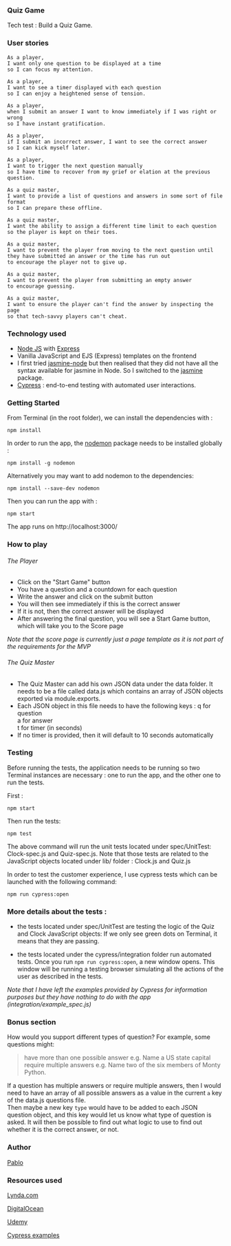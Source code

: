 ###  Quiz Game

Tech test : Build a Quiz Game.


### User stories

```
As a player,
I want only one question to be displayed at a time
so I can focus my attention.

As a player,
I want to see a timer displayed with each question
so I can enjoy a heightened sense of tension.

As a player,
when I submit an answer I want to know immediately if I was right or wrong
so I have instant gratification.

As a player,
if I submit an incorrect answer, I want to see the correct answer
so I can kick myself later.

As a player,
I want to trigger the next question manually
so I have time to recover from my grief or elation at the previous question.

As a quiz master,
I want to provide a list of questions and answers in some sort of file format
so I can prepare these offline.

As a quiz master,
I want the ability to assign a different time limit to each question
so the player is kept on their toes.

As a quiz master,
I want to prevent the player from moving to the next question until they have submitted an answer or the time has run out
to encourage the player not to give up.

As a quiz master,
I want to prevent the player from submitting an empty answer
to encourage guessing.

As a quiz master,
I want to ensure the player can't find the answer by inspecting the page
so that tech-savvy players can't cheat.
```

### Technology used

- [Node JS](https://nodejs.org/en/) with [Express](https://expressjs.com/)
- Vanilla JavaScript and EJS (Express) templates on the frontend
- I first tried [jasmine-node](https://github.com/mhevery/jasmine-node) but then realised that they did not have all the syntax available for jasmine in Node. So I switched to the [jasmine](https://jasmine.github.io/setup/nodejs.html) package.
- [Cypress](https://www.cypress.io/) : end-to-end testing with automated user interactions.


### Getting Started


From Terminal (in the root folder), we can install the dependencies with :

```
npm install

```
In order to run the app, the [nodemon](https://github.com/remy/nodemon) package needs to be installed globally :

```
npm install -g nodemon
```
Alternatively you may want to add nodemon to the dependencies:

```
npm install --save-dev nodemon
```

Then you can run the app with :

```
npm start
```

The app runs on http://localhost:3000/

### How to play

###### The Player
- Click on the "Start Game" button
- You have a question and a countdown for each question
- Write the answer and click on the submit button
- You will then see immediately if this is the correct answer
- If it is not, then the correct answer will be displayed
- After answering the final question, you will see a Start Game button, which will take you to the Score page

_Note that the score page is currently just a page template as it is not part of the requirements for the MVP_

###### The Quiz Master

- The Quiz Master can add his own JSON data under the data folder. It needs to be a file called data.js which contains an array of JSON objects exported via module.exports.
- Each JSON object in this file needs to have the following keys :
q for question  
a for answer  
t for timer (in seconds)
- If no timer is provided, then it will default to 10 seconds automatically

### Testing

Before running the tests, the application needs to be running so two Terminal instances are necessary : one to run the app, and the other one to run the tests.

First :

```
npm start
```

Then run the tests:

```
npm test
```

The above command will run the unit tests located under spec/UnitTest: Clock-spec.js
and Quiz-spec.js. Note that those tests are related to the JavaScript objects located under
lib/ folder :  Clock.js and Quiz.js

In order to test the customer experience, I use cypress tests which can be launched with the following command:

```
npm run cypress:open
```

### More details about the tests :

- the tests located under spec/UnitTest are testing the logic of the Quiz and Clock JavaScript objects:
If we only see green dots on Terminal, it means that they are passing.

- the tests located under the cypress/integration folder run automated tests. Once you run  ```npm run cypress:open```, a new window opens. This window will be running a testing browser simulating all the actions of the user as described in the tests.

_Note that I have left the examples provided by Cypress for information purposes but they have nothing to do with the app (integration/example_spec.js)_

###  Bonus section

How would you support different types of question? For example, some questions might:

> have more than one possible answer e.g. Name a US state capital
> require multiple answers
> e.g. Name two of the six members of Monty Python.

If a question has multiple answers or require multiple answers, then I would need to have an array of all possible answers as a value in the current ```a``` key of the data.js questions file.  
Then maybe a new key ```type``` would have to be added to each JSON question object, and this key would let us know what type of question is asked. It will then be possible to find out what logic to use to find out whether it is the correct answer, or not.


###  Author

[Pablo](https://github.com/Pablo123GitHub)


### Resources used

[Lynda.com](https://www.lynda.com/JavaScript-tutorials/Vanilla-JavaScript-Binding-Propagation/636139-2.html)

[DigitalOcean](https://www.digitalocean.com/community/tutorials/how-to-use-node-js-request-and-cheerio-to-set-up-simple-web-scraping)

[Udemy](https://www.udemy.com/the-web-developer-bootcamp/)

[Cypress examples](https://example.cypress.io/)
